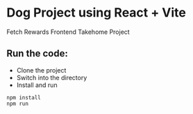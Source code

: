 # Dog Project using React + Vite
Fetch Rewards Frontend Takehome Project

## Run the code:

- Clone the project
- Switch into the directory
- Install and run

```
npm install
npm run
```
